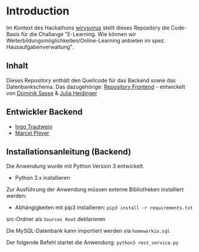 # Introduction

Im Kontext des Hackathons [wirvsvirus](https://www.bundesregierung.de/breg-de/themen/coronavirus/wir-vs-virus-1731968) stellt dieses Repository die Code-Basis für die Challange "E-Learning. Wie können wir Weiterbildungsmöglichkeiten/Online-Learning anbieten im spez. Hausaufgabenverwaltung".

## Inhalt

Dieses Repository enthält den Quellcode für das Backend sowie das Datenbankschema.
Das dazugehörige: [Repository Frontend](https://github.com/Social-Developers-Club/homework.io) - entwickelt von [Dominik Sasse](https://github.com/DominikSasse) & [Julia Heidinger](https://github.com/juliaaheidinger)

## Entwickler Backend

- [Ingo Trautwein](https://github.com/IngoTrautwein)
- [Marcel Pleyer](https://github.com/Marcel-Pleyer)

## Installationsanleitung (Backend)

Die Anwendung wurde mit Python Version 3 entwickelt.
- Python 3.x installieren

Zur Ausführung der Anwendung müssen externe Bibliotheken installiert werden:
- Abhängigkeiten mit pip3 installieren: ```pip3 install -r requirements.txt```

src-Ordner als ```Sources Root``` deklarieren

Die MySQL-Datenbank kann importiert werden via ```homeworkio.sql```

Der folgende Befehl startet die Anwendung: ```python3 rest_service.py```

